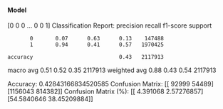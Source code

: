 #### Model
[0 0 0 ... 0 0 1]
Classification Report:
              precision    recall  f1-score   support

           0       0.07      0.63      0.13    147488
           1       0.94      0.41      0.57   1970425

    accuracy                           0.43   2117913
   macro avg       0.51      0.52      0.35   2117913
weighted avg       0.88      0.43      0.54   2117913

Accuracy: 0.42843166834520585
Confusion Matrix:
[[  92999   54489]
 [1156043  814382]]
Confusion Matrix (%):
[[ 4.391068    2.57276857]
 [54.5840646  38.45209884]]
